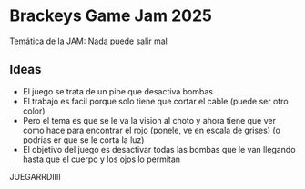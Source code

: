 # Brackeys Game Jam 2025

Temática de la JAM: Nada puede salir mal

## Ideas

- El juego se trata de un pibe que desactiva bombas
- El trabajo es facil porque solo tiene que cortar el cable <rojo> (puede ser otro color)
- Pero el tema es que se le va la vision al choto y ahora tiene que ver como hace para encontrar el rojo (ponele, ve en escala de grises) (o podrias er que se le corta la luz)
- El objetivo del juego es desactivar todas las bombas que le van llegando hasta que el cuerpo y los ojos lo permitan
 

JUEGARRDIIII